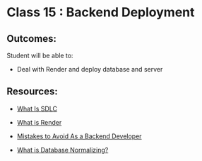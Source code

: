# Class 15 : Backend Deployment

## Outcomes:
Student will be able to:
- Deal with Render and deploy database and server

 
## Resources:
* [What Is SDLC](https://stackify.com/what-is-sdlc/)

* [What is Render](https://render.com/)
* [Mistakes to Avoid As a Backend Developer](https://dev.to/techmaniacc/mistakes-to-avoid-as-a-backend-developer-122j)
* [What is Database Normalizing?](https://www.guru99.com/database-normalization.html)
